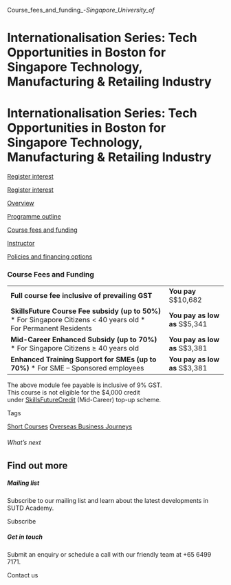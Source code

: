 Course_fees_and_funding_-_Singapore_University_of_



Internationalisation Series: Tech Opportunities in Boston for Singapore Technology, Manufacturing & Retailing Industry
======================================================================================================================

Internationalisation Series: Tech Opportunities in Boston for Singapore Technology, Manufacturing & Retailing Industry
======================================================================================================================

[Register interest](/admissions/academy/register-your-interest/?coursename=internationalisation-series-tech-opportunities-in-boston-for-singapore-technology,-manufacturing-&-retailing-industry)

[Register interest](/admissions/academy/register-your-interest/?coursename=internationalisation-series-tech-opportunities-in-boston-for-singapore-technology,-manufacturing-&-retailing-industry)

[Overview](/course/internationalisation-boston/#tabs)

[Programme outline](/course/internationalisation-boston/programme-outline/#tabs)

[Course fees and funding](/course/internationalisation-boston/course-fees-and-funding/#tabs)

[Instructor](/course/internationalisation-boston/instructor/#tabs)

[Policies and financing options](/course/internationalisation-boston/policies-and-financing-options/#tabs)

### Course Fees and Funding

|  |  |
| --- | --- |
| **Full course fee inclusive of prevailing GST** | **You pay**  S$10,682 |
| **SkillsFuture Course Fee subsidy (up to 50%)**  * For Singapore Citizens < 40 years old * For Permanent Residents | **You pay as low as**  S$5,341 |
| **Mid-Career Enhanced Subsidy (up to 70%)**  * For Singapore Citizens ≥ 40 years old | **You pay as low as**  S$3,381 |
| **Enhanced Training Support for SMEs (up to 70%)**  * For SME – Sponsored employees | **You pay as low as**  S$3,381 |

The above module fee payable is inclusive of 9% GST.  
This course is not eligible for the $4,000 credit under [SkillsFuture](http://www.skillsfuture.gov.sg/credit)[Credit](http://www.skillsfuture.gov.sg/credit) (Mid-Career) top-up scheme.

Tags

[Short Courses](/admissions/academy/courses-and-modules/?academy-type-course=780)
[Overseas Business Journeys](/admissions/academy/courses-and-modules/?discipline=804)

###### What’s next

Find out more
-------------

##### Mailing list

Subscribe to our mailing list and learn about the latest developments in SUTD Academy.

Subscribe

##### Get in touch

Submit an enquiry or schedule a call with our friendly team at +65 6499 7171.

Contact us

